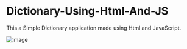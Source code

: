 # Dictionary-Using-Html-And-JS

This a Simple Dictionary application made using Html and JavaScript.

![image](https://user-images.githubusercontent.com/89782073/205055464-8a60310d-f005-43dd-8aff-bfe36f4b7781.png)
